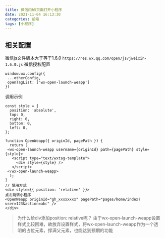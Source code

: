 ```yaml
---
title: 微信内h5页面打开小程序
date: 2021-11-04 16:13:30
categories: 前端
tags: [小程序]
---
```



相关配置
---

微信js文件版本大于等于1.6.0
```https://res.wx.qq.com/open/js/jweixin-1.6.0.js```
微信授权配置
```
window.wx.config({
 ...otherConfig,
 openTagList: ['wx-open-launch-weapp']
})
```
调用示例
```
const style = {
  position: 'absolute',
  top: 0,
  right: 0,
  bottom: 0,
  left: 0,
};

function OpenWeapp({ originId, pagePath }) {
  return (
 <wx-open-launch-weapp username={originId} path={pagePath} style={style}>
   <script type="text/wxtag-template">
     <div style={style} />
   </script>
 </wx-open-launch-weapp>
  );
}
// 使用方式
<div style={{ position: 'relative' }}>
点击跳转小程序
<OpenWeapp originId="gh_xxxxxxxx" pagePath="pages/home/index?user=123&action=abc" />
</div>
```
>为什么给div添加position: relative呢？
由于wx-open-launch-weapp设置样式比较困难，故放弃设置样式，将wx-open-launch-weapp作为一个透明的占位元素，撑满父元素，也能达到预期的功能